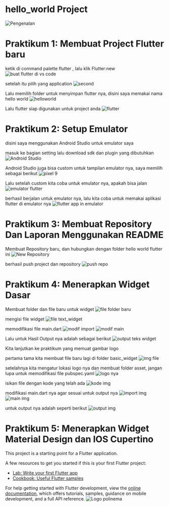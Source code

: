 # hello_world Project
![Pengenalan](image-11.png)

# Praktikum 1: Membuat Project Flutter baru

ketik di command palette flutter , lalu klik Flutter:new
![buat flutter di vs code](image-1.png)

setelah itu pilih yang application
![second](image-2.png)

Lalu memilih folder untuk menyimpan flutter nya, disini saya memakai nama hello world
![helloworld](image-3.png)

Lalu flutter siap digunakan untuk project anda
![flutter](image-4.png)

# Praktikum 2: Setup Emulator

disini saya menggunakan Android Studio untuk emulator saya

masuk ke bagian setting lalu download sdk dan plugin yang dibutuhkan
![Android Studio](image-5.png)

Android Studio juga bisa custom untuk tampilan emulator nya, saya memilih sebagai berikut
![pixel 9](image-6.png)

Lalu setelah custom kita coba untuk emulator nya, apakah bisa jalan
![emulator flutter](image-7.png)

berhasil berjalan untuk emulator nya, lalu kita coba untuk memakai aplikasi flutter di emulator nya
![flutter app in emulator](image-8.png)

# Praktikum 3: Membuat Repository Dan Laporan Menggunakan README

Membuat Repository baru, dan hubungkan dengan folder hello world flutter ini
![New Repository](image-9.png)

berhasil push project dan repository
![push repo](image-10.png)

# Praktikum 4: Menerapkan Widget Dasar

Membuat folder dan file baru untuk widget
![file folder baru](image-15.png)

mengisi file widget
![file text_widget](image-16.png)

memodifikasi file main.dart 
![modif import](image-14.png)
![modif main](image-13.png)

Lalu untuk Hasil Output nya adalah sebagai berikut 
![output teks widget](image-17.png)

Kita lanjutkan ke praktikum yang memuat gambar logo

pertama tama kita membuat file baru lagi di folder basic_widget
![img file](image-18.png)

setelahnya kita mengatur lokasi logo nya dan membuat folder asset, jangan lupa untuk memodifikasi file pubspec.yaml
![logo nya](image-19.png)

isikan file dengan kode yang telah ada
![kode img](image-20.png)

modifikasi main.dart nya agar sesuai untuk output nya
![import img](image-21.png)
![main img](image-22.png)

untuk output nya adalah seperti berikut
![output img](image-23.png)

# Praktikum 5: Menerapkan Widget Material Design dan IOS Cupertino









This project is a starting point for a Flutter application.

A few resources to get you started if this is your first Flutter project:

- [Lab: Write your first Flutter app](https://docs.flutter.dev/get-started/codelab)
- [Cookbook: Useful Flutter samples](https://docs.flutter.dev/cookbook)

For help getting started with Flutter development, view the
[online documentation](https://docs.flutter.dev/), which offers tutorials,
samples, guidance on mobile development, and a full API reference.
![Logo polinema](image-12.png)